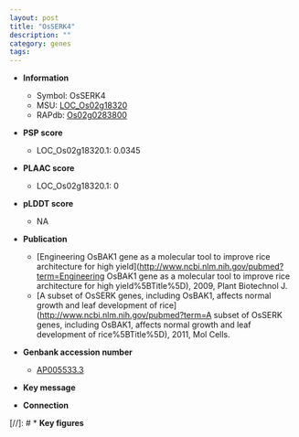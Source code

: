 ```yaml
---
layout: post
title: "OsSERK4"
description: ""
category: genes
tags: 
---
```


* **Information**  
    + Symbol: OsSERK4  
    + MSU: [LOC_Os02g18320](http://rice.plantbiology.msu.edu/cgi-bin/ORF_infopage.cgi?orf=LOC_Os02g18320)  
    + RAPdb: [Os02g0283800](http://rapdb.dna.affrc.go.jp/viewer/gbrowse_details/irgsp1?name=Os02g0283800)  

* **PSP score**  
    + LOC_Os02g18320.1: 0.0345 

* **PLAAC score**  
    + LOC_Os02g18320.1: 0 

* **pLDDT score**
    + NA


* **Publication**  
    + [Engineering OsBAK1 gene as a molecular tool to improve rice architecture for high yield](http://www.ncbi.nlm.nih.gov/pubmed?term=Engineering OsBAK1 gene as a molecular tool to improve rice architecture for high yield%5BTitle%5D), 2009, Plant Biotechnol J.
    + [A subset of OsSERK genes, including OsBAK1, affects normal growth and leaf development of rice](http://www.ncbi.nlm.nih.gov/pubmed?term=A subset of OsSERK genes, including OsBAK1, affects normal growth and leaf development of rice%5BTitle%5D), 2011, Mol Cells.

* **Genbank accession number**  
    + [AP005533.3](http://www.ncbi.nlm.nih.gov/nuccore/AP005533.3)

* **Key message**  

* **Connection**  

[//]: # * **Key figures**  


